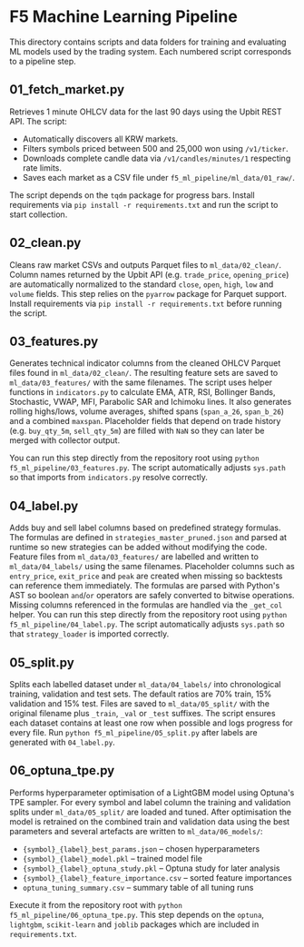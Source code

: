 # F5 Machine Learning Pipeline

This directory contains scripts and data folders for training and evaluating ML models used by the trading system. Each numbered script corresponds to a pipeline step.

## 01_fetch_market.py
Retrieves 1 minute OHLCV data for the last 90 days using the Upbit REST API. The script:

- Automatically discovers all KRW markets.
- Filters symbols priced between 500 and 25,000 won using `/v1/ticker`.
- Downloads complete candle data via `/v1/candles/minutes/1` respecting rate limits.
- Saves each market as a CSV file under `f5_ml_pipeline/ml_data/01_raw/`.

The script depends on the `tqdm` package for progress bars. Install requirements
via `pip install -r requirements.txt` and run the script to start collection.

## 02_clean.py
Cleans raw market CSVs and outputs Parquet files to `ml_data/02_clean/`.
Column names returned by the Upbit API (e.g. `trade_price`, `opening_price`)
are automatically normalized to the standard `close`, `open`, `high`, `low`
and `volume` fields. This step relies on the `pyarrow` package for Parquet
support. Install requirements via `pip install -r requirements.txt` before
running the script.
## 03_features.py
Generates technical indicator columns from the cleaned OHLCV Parquet files found in `ml_data/02_clean/`.
The resulting feature sets are saved to `ml_data/03_features/` with the same filenames.
The script uses helper functions in `indicators.py` to calculate EMA, ATR, RSI,
Bollinger Bands, Stochastic, VWAP, MFI, Parabolic SAR and Ichimoku lines. It
also generates rolling highs/lows, volume averages, shifted spans
(`span_a_26`, `span_b_26`) and a combined `maxspan`. Placeholder fields that
depend on trade history (e.g. `buy_qty_5m`, `sell_qty_5m`) are filled with `NaN`
so they can later be merged with collector output.

You can run this step directly from the repository root using
`python f5_ml_pipeline/03_features.py`. The script automatically adjusts
`sys.path` so that imports from `indicators.py` resolve correctly.

## 04_label.py
Adds buy and sell label columns based on predefined strategy formulas.
The formulas are defined in `strategies_master_pruned.json` and parsed at
runtime so new strategies can be added without modifying the code. Feature
files from `ml_data/03_features/` are labelled and written to
`ml_data/04_labels/` using the same filenames. Placeholder columns such as
`entry_price`, `exit_price` and `peak` are created when missing so backtests can
reference them immediately. The formulas are parsed with Python's AST so boolean
`and`/`or` operators are safely converted to bitwise operations. Missing columns
referenced in the formulas are handled via the `_get_col` helper. You can run
this step directly from the repository root using `python f5_ml_pipeline/04_label.py`.
The script automatically adjusts `sys.path` so that `strategy_loader` is
imported correctly.
## 05_split.py
Splits each labelled dataset under `ml_data/04_labels/` into chronological training,
validation and test sets. The default ratios are 70% train, 15% validation and
15% test. Files are saved to `ml_data/05_split/` with the original filename
plus `_train`, `_val` or `_test` suffixes. The script ensures each dataset
contains at least one row when possible and logs progress for every file.
Run `python f5_ml_pipeline/05_split.py` after labels are generated with `04_label.py`.

## 06_optuna_tpe.py
Performs hyperparameter optimisation of a LightGBM model using Optuna's
TPE sampler. For every symbol and label column the training and validation
splits under `ml_data/05_split/` are loaded and tuned. After optimisation the
model is retrained on the combined train and validation data using the best
parameters and several artefacts are written to `ml_data/06_models/`:

- `{symbol}_{label}_best_params.json` – chosen hyperparameters
- `{symbol}_{label}_model.pkl` – trained model file
- `{symbol}_{label}_optuna_study.pkl` – Optuna study for later analysis
- `{symbol}_{label}_feature_importance.csv` – sorted feature importances
- `optuna_tuning_summary.csv` – summary table of all tuning runs

Execute it from the repository root with `python f5_ml_pipeline/06_optuna_tpe.py`.
This step depends on the `optuna`, `lightgbm`, `scikit-learn` and `joblib`
packages which are included in `requirements.txt`.
